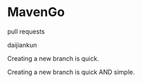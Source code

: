 # MavenGo

pull requests

daijiankun

Creating a new branch is quick.

Creating a new branch is quick AND simple.
